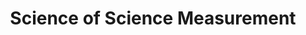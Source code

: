 ---
dateStart: 2010-12-02
dateEnd: 2010-12-03
title: "Science of Science Measurement"
venue: "National Academy of Science Workshop"
organizer: "Julia Lane and Katy Börner"
credit:
city: Washington, CS
state:
country: USA
pdfLink:
venueImages:
---